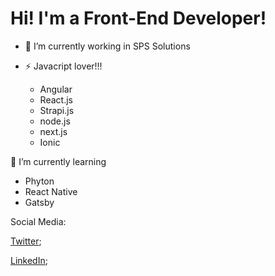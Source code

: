 # Hi! I'm a Front-End Developer!


- 🔭 I’m currently working in SPS Solutions

- ⚡ Javacript lover!!!
    * Angular
    * React.js
    * Strapi.js
    * node.js
    * next.js
    * Ionic

🌱 I’m currently learning

  * Phyton
  * React Native
  * Gatsby

  Social Media: 
  
  [Twitter](https://twitter.com/jgomez1432);
  
  [LinkedIn](https://www.linkedin.com/in/abraham-gomez1432/);
  
